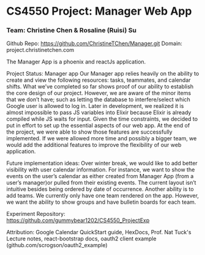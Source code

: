 # CS4550 Project: Manager Web App

### Team: Christine Chen & Rosaline (Ruisi) Su

Github Repo: https://github.com/ChristineTChen/Manager.git
Domain: project.christinetchen.com

The Manager App is a phoenix and reactJs application.

Project Status: Manager app
	Our Manager app relies heavily on the ability to create and view the following resources: tasks, teammates, and calendar shifts. What we’ve completed so far shows proof of our ability to establish the core design of our project. However, we are aware of the minor items that we don’t have; such as letting the database to interfere/select which Google user is allowed to log in. 
	Later in development, we realized it is almost impossible to pass JS variables into Elixir because Elixir is already compiled while JS waits for input. Given the time constraints, we decided to put in effort to set up the essential aspects of our web app. At the end of the project, we were able to show those features are successfully implemented. If we were allowed more time and possibly a bigger team, we would add the additional features to improve the flexibility of our web application. 

Future implementation ideas:
	Over winter break, we would like to add better visibility with user calendar information. For instance, we want to show the events on the user’s calendar as either created from Manager App (from a user’s manager)or pulled from their existing events. The current layout isn’t intuitive besides being ordered by date of occurrence.
	Another ability is to add teams. We currently only have one team rendered on the app. However, we want the ability to show groups and have bulletin boards for each team.
 
Experiment Repository: https://github.com/gummybear1202/CS4550_ProjectExp

Attribution: 
Google Calendar QuickStart guide, 
HexDocs, 
Prof. Nat Tuck's Lecture notes, 
react-bootstrap docs, 
oauth2 client example (github.com/scrogson/oauth2_example)

